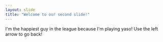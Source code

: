 ```yaml
---
layout: slide
title: "Welcome to our second slide!"
---
```

I'm the happiest guy in the league because I'm playing yaso!
Use the left arrow to go back!
